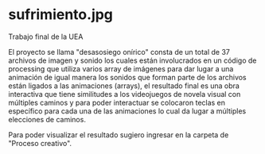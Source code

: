 # sufrimiento.jpg
Trabajo final de la UEA 

El proyecto se llama "desasosiego onírico"
consta de un total de 37 archivos de imagen y sonido
los cuales están involucrados en un código de processing que utiliza varios array de imágenes para dar lugar a una animación
de igual manera los sonidos que forman parte de los archivos están ligados a las animaciones (arrays),
el resultado final es una obra interactiva que tiene similitudes a los videojuegos de novela visual con 
múltiples caminos y para poder interactuar se colocaron teclas en específico para cada una de las animaciones
lo cual da lugar a múltiples elecciones de caminos.

Para poder visualizar el resultado sugiero ingresar en la carpeta de "Proceso creativo".
